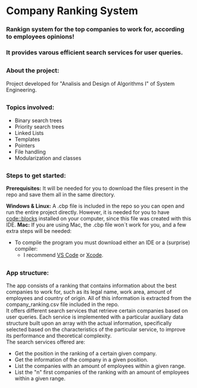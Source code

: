 # Company Ranking System
### Rankign system for the top companies to work for, according to employees opinions!   
### It provides varous efficient search services for user queries.

##
### About the project:
Project developed for "Analisis and Design of Algorithms I" of System Engineering.

## 
### Topics involved:
- Binary search trees
- Priority search trees
- Linked Lists
- Templates
- Pointers
- File handling
- Modularization and classes

## 
### Steps to get started:
**Prerequisites:** It will be needed for you to download the files present in the repo and save them all in the same directory.

**Windows & Linux:** A .cbp file is included in the repo so you can open and run the entire project directly. However, it is needed for you to have [code::blocks](https://www.codeblocks.org/) installed on your computer, since this file was created with this IDE.
**Mac:** If you are using Mac, the .cbp file won´t work for you, and a few extra steps will be needed:
- To compile the program you must download either an IDE or a (surprise) compiler:
  - I recommend [VS Code](https://code.visualstudio.com/) or [Xcode](https://developer.apple.com/xcode/).


## 
### App structure:
The app consists of a ranking that contains information about the best companies to work for, such as its legal name, work area, amount of employees and country of origin. All of this information is extracted from the company_ranking.csv file included in the repo.   
It offers different search services that retrieve certain companies based on user queries. Each service is implemented with a particular auxiliary data structure built upon an array with the actual information, specifically selected based on the characteristics of the particular service, to improve its performance and theoretical complexity.    
The search services offered are:
- Get the position in the ranking of a certain given company.
- Get the information of the company in a given position.
- List the companies with an amount of employees within a given range.
- List the "n" first companies of the ranking with an amount of employees within a given range.
